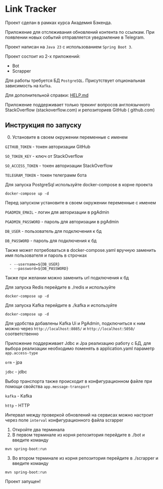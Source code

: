 # Link Tracker

<!-- этот файл можно и нужно менять -->

Проект сделан в рамках курса Академия Бэкенда.

Приложение для отслеживания обновлений контента по ссылкам.
При появлении новых событий отправляется уведомление в Telegram.

Проект написан на `Java 23` с использованием `Spring Boot 3`.

Проект состоит из 2-х приложений:

* Bot
* Scrapper

Для работы требуется БД `PostgreSQL`. Присутствует опциональная зависимость на `Kafka`.

Для дополнительной справки: [HELP.md](./HELP.md)

Приложение поддерживает только трекинг вопросов англоязычного StackOverflow (stackoverflow.com) и репозиториев GitHub (
github.com)

## Инструкция по запуску

0) Установите в своем окружении переменные с именем

``GITHUB_TOKEN`` - токен авторизации GitHub

``SO_TOKEN_KEY`` - ключ от StackOverflow

``SO_ACCESS_TOKEN`` - токен авторизации StackOverflow

``TELEGRAM_TOKEN`` - токен телеграмм бота

Для запуска PostgreSql используйте docker-compose в корне проекта

``
docker-compose up -d
``

Перед запуском установите в своем окружении переменные с именем

``PGADMIN_EMAIL`` - логин для авторизации в pgAdmin

``PGADMIN_PASSWORD`` - пароль для авторизации в pgAdmin

``DB_USER`` - пользователь для подключения к бд

``DB_PASSWORD`` - пароль для подключения к бд

Также может потребоваться в docker-compose.yaml вручную заменить имя пользователя и пароль в строчках

      - --username=${DB_USER}
      - --password=${DB_PASSWORD}

Также при желании можно заменить url подключения к бд

Для запуска Redis перейдите в ./redis и используйте

``
docker-compose up -d
``

Для запуска Kafka перейдите в ./kafka и используйте

``
docker-compose up -d
``

Для удобства добавлены Kafka Ui и PgAdmin, подключиться к ним можно через
``http://localhost:8085/`` и ``http://localhost:5050/`` соответственно

Приложение поддерживает Jdbc и Jpa реализацию работу с БД, для выбора реализации необходимо поменять в application.yaml параметр `app.access-type`

``orm`` - jpa

``jdbc`` - jdbc

Выбор транспорта также происходит в конфигурационном файле при помощи свойства `app.message-transport`

`kafka` - Kafka

`http` - HTTP

Интервал между проверкой обновлений на сервисах можно настроит через поле `interval` конфигурационного файла scrapper

1) Откройте два терминала
2) В первом терминале из корня репозитория перейдите в ./bot и введите команду

``
mvn spring-boot:run
``

3) Во втором терминале из корня репозитория перейдите в ./scrapper и введите команду

``
mvn spring-boot:run
``

Проект запущен!
